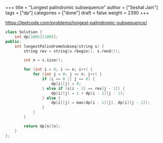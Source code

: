 +++
title = "Longest palindromic subsequence"
author = ["Seshal Jain"]
tags = ["dp"]
categories = ["done"]
draft = false
weight = 2390
+++

<https://leetcode.com/problems/longest-palindromic-subsequence/>

```cpp
class Solution {
    int dp[1005][1005];
public:
    int longestPalindromeSubseq(string s) {
        string rev = string(s.rbegin(), s.rend());

        int n = s.size();

        for (int i = 0; i <= n; i++) {
            for (int j = 0; j <= n; j++) {
                if (i == 0 || j == 0) {
                    dp[i][j] = 0;
                } else if (s[i - 1] == rev[j - 1]) {
                    dp[i][j] = 1 + dp[i - 1][j - 1];
                } else {
                    dp[i][j] = max(dp[i - 1][j], dp[i][j - 1]);
                }
            }
        }

        return dp[n][n];
    }
};
```

